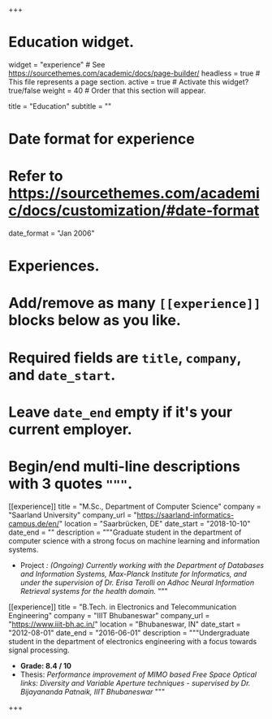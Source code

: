 +++
# Education widget.
widget = "experience"  # See https://sourcethemes.com/academic/docs/page-builder/
headless = true  # This file represents a page section.
active = true  # Activate this widget? true/false
weight = 40  # Order that this section will appear.

title = "Education"
subtitle = ""

# Date format for experience
#   Refer to https://sourcethemes.com/academic/docs/customization/#date-format
date_format = "Jan 2006"

# Experiences.
#   Add/remove as many `[[experience]]` blocks below as you like.
#   Required fields are `title`, `company`, and `date_start`.
#   Leave `date_end` empty if it's your current employer.
#   Begin/end multi-line descriptions with 3 quotes `"""`.



[[experience]]
  title = "M.Sc., Department of Computer Science"
  company = "Saarland University"
  company_url = "https://saarland-informatics-campus.de/en/"
  location = "Saarbrücken, DE"
  date_start = "2018-10-10"
  date_end = ""
  description = """Graduate student in the department of computer science with a strong focus on machine learning and information systems. 
  * Project <i>: (Ongoing) Currently working with the Department of Databases and Information Systems, Max-Planck Institute for Informatics,
and under the supervision of Dr. Erisa Terolli on Adhoc Neural Information Retrieval systems for the health domain.</i>
    """

[[experience]]
  title = "B.Tech. in Electronics and Telecommunication Engineering"
  company = "IIIT Bhubaneswar"
  company_url = "https://www.iiit-bh.ac.in/"
  location = "Bhubaneswar, IN"
  date_start = "2012-08-01"
  date_end = "2016-06-01"
  description = """Undergraduate student in the department of electronics engineering with a focus towards signal processing.
   * <b>Grade: 8.4 / 10</b>
   * Thesis: <i>Performance improvement of MIMO based Free Space Optical links: Diversity and Variable Aperture techniques - supervised by Dr.
Bijayananda Patnaik, IIIT Bhubaneswar</i>
    """
 

+++
